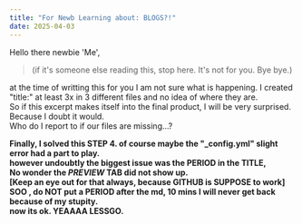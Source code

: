 ```yaml
---
title: "For Newb Learning about: BLOGS?!"
date: 2025-04-03
---
```

Hello there newbie 'Me',  
> (if it's someone else reading this, stop here. It's not for you. Bye bye.)
<p> 
at the time of writting this for you I am not sure what is happening. I created "title:" at 
least 3x in 3 different files and no idea of where they are. 
<br>
So if this excerpt makes itself into the final product, I will be very surprised. Because I doubt it would. 
<br>
Who do I report to if our files are missing...?

**Finally, I solved this STEP 4. of course maybe the "_config.yml" slight error had a part to play. <br>
however undoubtly the biggest issue was the PERIOD in the TITLE,<br>
No wonder the *PREVIEW* TAB did not show up. <br>
[Keep an eye out for that always, because GITHUB is SUPPOSE to work]
<br>
SOO , do NOT put a PERIOD after the md,
10 mins I will never get back because of my stupity. <br>
now its ok. YEAAAA LESSGO.**
